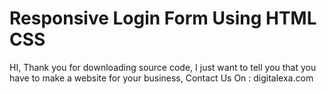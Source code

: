 # Responsive Login Form Using HTML CSS

HI, Thank you for downloading source code, 
I just want to tell you that you have to make a website for your business, Contact Us On : digitalexa.com
